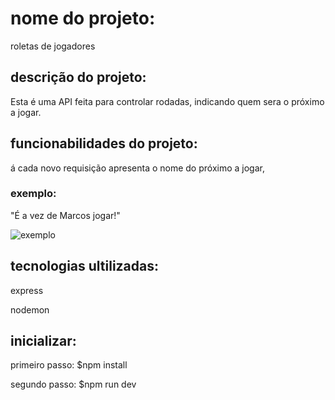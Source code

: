 # nome do projeto:

roletas de jogadores

## descrição do projeto:

Esta é uma API feita para controlar rodadas, indicando quem sera o próximo  a jogar.

## funcionabilidades do projeto:

á cada novo requisição apresenta o nome do próximo  a jogar,
### exemplo: 
"É a vez de Marcos jogar!"

![exemplo](https://prnt.sc/B6oVjABIJO5R)

## tecnologias ultilizadas:

express

nodemon 

## inicializar:
primeiro passo: 
$npm install 

segundo passo:
$npm run dev 




